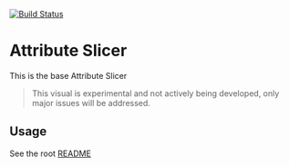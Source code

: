 [![Build Status](https://travis-ci.org/Microsoft/PowerBI-visuals-AttributeSlicer.svg?branch=develop)](https://travis-ci.org/Microsoft/PowerBI-visuals-AttributeSlicer)

# Attribute Slicer

This is the base Attribute Slicer

> This visual is experimental and not actively being developed, only major issues will be addressed.

## Usage
See the root [README](../../README.md)